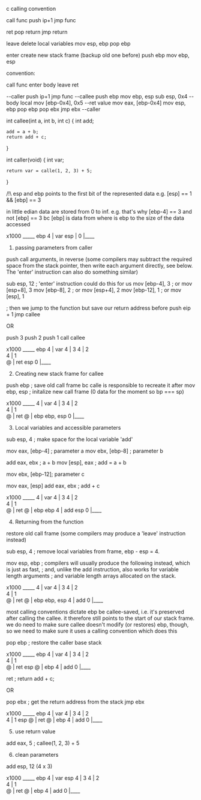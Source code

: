 c calling convention

call func
    push ip+1
    jmp func

ret
    pop return
    jmp return

leave                   delete local variables
    mov esp, ebp
    pop ebp

enter                   create new stack frame (backup old one before)
    push ebp
    mov ebp, esp

convention:

call func
enter
body
leave
ret

--caller
push ip+1
jmp func
--callee
push ebp
mov ebp, esp
sub esp, 0x4
--body local
mov [ebp-0x4], 0x5
--ret value
mov eax, [ebp-0x4]
mov esp, ebp
pop ebp
pop ebx
jmp ebx
--caller

int callee(int a, int b, int c)
{
	int add;

	add = a + b;
	return add + c;
}

int caller(void)
{
	int var;
	
	return var = calle(1, 2, 3) + 5;
}

/!\ esp and ebp points to the first bit of the represented data
e.g. [esp] == 1 && [ebp] == 3

in little edian data are stored from 0 to inf.
e.g. that's why [ebp-4] == 3 and not [ebp] == 3 
bc [ebp] is data from where is ebp to the size of the data accessed

x1000	  _____ ebp 
	4 | var esp
	  |
0	  |____

1. passing parameters from caller

push call arguments, in reverse (some compilers may subtract the required space from the
stack pointer, then write each argument directly, see below. The 'enter' instruction can also do something similar)

sub esp, 12 ; 'enter' instruction could do this for us
mov [ebp-4], 3 ; or mov [esp+8], 3
mov [ebp-8], 2  ; or mov [esp+4], 2
mov [ebp-12], 1  ; or mov [esp], 1

; then we jump to the function but save our return address before
push eip + 1
jmp callee

OR

push    3
push    2
push    1
call    callee

x1000	  _____ ebp
	4 | var
	4 | 3
	4 | 2   
	4 | 1   
	@ | ret esp
0	  |____

2. Creating new stack frame for callee

push ebp	; save old call frame bc calle is responsible to recreate it after
mov  ebp, esp	; initalize new call frame (0 data for the moment so bp === sp)

x1000	  _____
	4 | var
	4 | 3
	4 | 2   
	4 | 1   
	@ | ret
	@ | ebp ebp, esp
0	  |____

3. Local variables and accessible parameters

sub	esp, 4	     ; make space for the local variable 'add'

mov	eax, [ebp-4] ; parameter a
mov	ebx, [ebp-8] ; parameter b

add	eax, ebx     ; a + b
mov	[esp], eax   ; add = a + b

mov	ebx, [ebp-12]; parameter c

mov     eax, [esp]
add	eax, ebx     ; add + c

x1000	  _____
	4 | var
	4 | 3
	4 | 2   
	4 | 1   
	@ | ret
	@ | ebp ebp
	4 | add esp
0	  |____

4. Returning from the function

restore old call frame (some compilers may produce a 'leave' instruction instead)

sub   	esp, 4		; remove local variables from frame, ebp - esp = 4.

mov     esp, ebp	; compilers will usually produce the following instead, which is just as fast,
			; and, unlike the add instruction, also works for variable length arguments
			; and variable length arrays allocated on the stack.

x1000	  _____
	4 | var
	4 | 3
	4 | 2   
	4 | 1   
	@ | ret
	@ | ebp ebp, esp
	4 | add 
0	  |____


most calling conventions dictate ebp be callee-saved,
i.e. it's preserved after calling the callee.
it therefore still points to the start of our stack frame.
we do need to make sure callee doesn't modify (or restores) ebp, though,
so we need to make sure it uses a calling convention which does this

pop ebp ; restore the caller base stack

x1000	  _____ ebp
	4 | var
	4 | 3
	4 | 2   
	4 | 1   
	@ | ret esp
	@ | ebp 
	4 | add 
0	  |____

ret ; return add + c;

OR 

pop ebx ; get the return address from the stack
jmp ebx

x1000	  _____ ebp
	4 | var
	4 | 3
	4 | 2   
	4 | 1   esp
	@ | ret 
	@ | ebp 
	4 | add 
0	  |____


5. use return value

add eax, 5 ; callee(1, 2, 3) + 5

6. clean parameters

add esp, 12 (4 x 3)

x1000	  _____ ebp
	4 | var esp
	4 | 3
	4 | 2   
	4 | 1   
	@ | ret 
	@ | ebp 
	4 | add 
0	  |____
